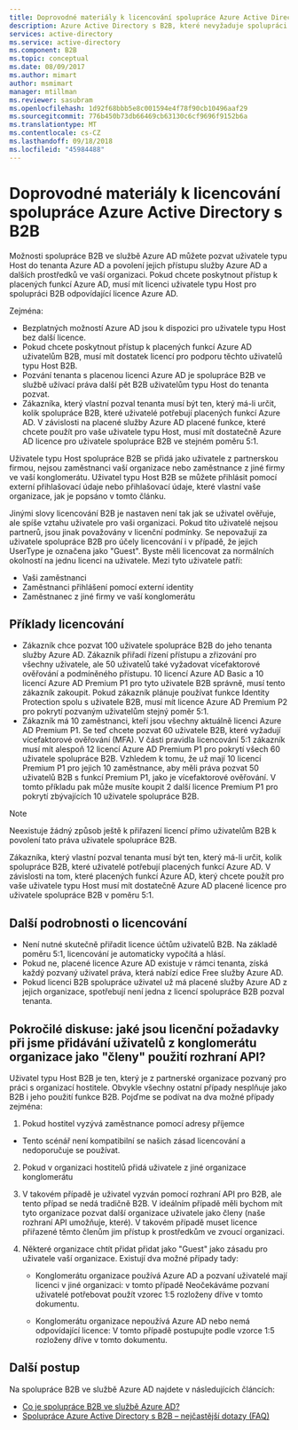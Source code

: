 ```yaml
---
title: Doprovodné materiály k licencování spolupráce Azure Active Directory s B2B | Dokumentace Microsoftu
description: Azure Active Directory s B2B, které nevyžaduje spolupráci placené licence Azure AD, ale je můžete také získat placených funkcí pro uživatele typu Host B2B
services: active-directory
ms.service: active-directory
ms.component: B2B
ms.topic: conceptual
ms.date: 08/09/2017
ms.author: mimart
author: msmimart
manager: mtillman
ms.reviewer: sasubram
ms.openlocfilehash: 1d92f68bbb5e8c001594e4f78f90cb10496aaf29
ms.sourcegitcommit: 776b450b73db66469cb63130c6cf9696f9152b6a
ms.translationtype: MT
ms.contentlocale: cs-CZ
ms.lasthandoff: 09/18/2018
ms.locfileid: "45984488"
---
```

# <a name="azure-active-directory-b2b-collaboration-licensing-guidance"></a>Doprovodné materiály k licencování spolupráce Azure Active Directory s B2B

Možnosti spolupráce B2B ve službě Azure AD můžete pozvat uživatele typu Host do tenanta Azure AD a povolení jejich přístupu služby Azure AD a dalších prostředků ve vaší organizaci. Pokud chcete poskytnout přístup k placených funkcí Azure AD, musí mít licenci uživatele typu Host pro spolupráci B2B odpovídající licence Azure AD. 

Zejména:
* Bezplatných možností Azure AD jsou k dispozici pro uživatele typu Host bez další licence.
* Pokud chcete poskytnout přístup k placených funkcí Azure AD uživatelům B2B, musí mít dostatek licencí pro podporu těchto uživatelů typu Host B2B.
* Pozvání tenanta s placenou licenci Azure AD je spolupráce B2B ve službě užívací práva další pět B2B uživatelům typu Host do tenanta pozvat.
* Zákazníka, který vlastní pozval tenanta musí být ten, který má-li určit, kolik spolupráce B2B, které uživatelé potřebují placených funkcí Azure AD. V závislosti na placené služby Azure AD placené funkce, které chcete použít pro vaše uživatele typu Host, musí mít dostatečně Azure AD licence pro uživatele spolupráce B2B ve stejném poměru 5:1.

Uživatele typu Host spolupráce B2B se přidá jako uživatele z partnerskou firmou, nejsou zaměstnanci vaší organizace nebo zaměstnance z jiné firmy ve vaší konglomerátu. Uživatel typu Host B2B se můžete přihlásit pomocí externí přihlašovací údaje nebo přihlašovací údaje, které vlastní vaše organizace, jak je popsáno v tomto článku. 

Jinými slovy licencování B2B je nastaven není tak jak se uživatel ověřuje, ale spíše vztahu uživatele pro vaši organizaci. Pokud tito uživatelé nejsou partnerů, jsou jinak považovány v licenční podmínky. Se nepovažují za uživatele spolupráce B2B pro účely licencování i v případě, že jejich UserType je označena jako "Guest". Byste měli licencovat za normálních okolností na jednu licenci na uživatele. Mezi tyto uživatele patří:
* Vaši zaměstnanci
* Zaměstnanci přihlášení pomocí externí identity
* Zaměstnanec z jiné firmy ve vaší konglomerátu


## <a name="licensing-examples"></a>Příklady licencování
- Zákazník chce pozvat 100 uživatele spolupráce B2B do jeho tenanta služby Azure AD. Zákazník přiřadí řízení přístupu a zřizování pro všechny uživatele, ale 50 uživatelů také vyžadovat vícefaktorové ověřování a podmíněného přístupu. 10 licencí Azure AD Basic a 10 licencí Azure AD Premium P1 pro tyto uživatele B2B správně, musí tento zákazník zakoupit. Pokud zákazník plánuje používat funkce Identity Protection spolu s uživatele B2B, musí mít licence Azure AD Premium P2 pro pokrytí pozvaným uživatelům stejný poměr 5:1.
- Zákazník má 10 zaměstnanci, kteří jsou všechny aktuálně licenci Azure AD Premium P1. Se teď chcete pozvat 60 uživatele B2B, které vyžadují vícefaktorové ověřování (MFA). V části pravidla licencování 5:1 zákazník musí mít alespoň 12 licencí Azure AD Premium P1 pro pokrytí všech 60 uživatele spolupráce B2B. Vzhledem k tomu, že už mají 10 licencí Premium P1 pro jejich 10 zaměstnance, aby měli práva pozvat 50 uživatelů B2B s funkcí Premium P1, jako je vícefaktorové ověřování. V tomto příkladu pak může musíte koupit 2 další licence Premium P1 pro pokrytí zbývajících 10 uživatele spolupráce B2B.

> [!NOTE]
> Neexistuje žádný způsob ještě k přiřazení licencí přímo uživatelům B2B k povolení tato práva uživatele spolupráce B2B.

Zákazníka, který vlastní pozval tenanta musí být ten, který má-li určit, kolik spolupráce B2B, které uživatelé potřebují placených funkcí Azure AD. V závislosti na tom, které placených funkcí Azure AD, který chcete použít pro vaše uživatele typu Host musí mít dostatečně Azure AD placené licence pro uživatele spolupráce B2B v poměru 5:1. 

## <a name="additional-licensing-details"></a>Další podrobnosti o licencování
- Není nutné skutečně přiřadit licence účtům uživatelů B2B. Na základě poměru 5:1, licencování je automaticky vypočítá a hlásí.
- Pokud ne, placené licence Azure AD existuje v rámci tenanta, získá každý pozvaný uživatel práva, která nabízí edice Free služby Azure AD.
- Pokud licenci B2B spolupráce uživatel už má placené služby Azure AD z jejich organizace, spotřebují není jedna z licencí spolupráce B2B pozval tenanta.

## <a name="advanced-discussion-what-are-the-licensing-considerations-when-we-add-users-from-a-conglomerate-organization-as-members-using-your-apis"></a>Pokročilé diskuse: jaké jsou licenční požadavky při jsme přidávání uživatelů z konglomerátu organizace jako "členy" použití rozhraní API?
Uživatel typu Host B2B je ten, který je z partnerské organizace pozvaný pro práci s organizací hostitele. Obvykle všechny ostatní případy nesplňuje jako B2B i jeho použití funkce B2B. Pojďme se podívat na dva možné případy zejména:

1. Pokud hostitel vyzývá zaměstnance pomocí adresy příjemce
  * Tento scénář není kompatibilní se našich zásad licencování a nedoporučuje se používat.

2. Pokud v organizaci hostitelů přidá uživatele z jiné organizace konglomerátu
  1. V takovém případě je uživatel vyzván pomocí rozhraní API pro B2B, ale tento případ se nedá tradičně B2B. V ideálním případě měli bychom mít tyto organizace pozvat další organizace uživatele jako členy (naše rozhraní API umožňuje, které). V takovém případě muset licence přiřazené těmto členům jim přístup k prostředkům ve zvoucí organizaci.

  2. Některé organizace chtít přidat přidat jako "Guest" jako zásadu pro uživatele vaší organizace. Existují dva možné případy tady:
      * Konglomerátu organizace používá Azure AD a pozvaní uživatelé mají licenci v jiné organizaci: v tomto případě Neočekáváme pozvaní uživatelé potřebovat použít vzorec 1:5 rozloženy dříve v tomto dokumentu. 

      * Konglomerátu organizace nepoužívá Azure AD nebo nemá odpovídající licence: V tomto případě postupujte podle vzorce 1:5 rozloženy dříve v tomto dokumentu.

## <a name="next-steps"></a>Další postup

Na spolupráce B2B ve službě Azure AD najdete v následujících článcích:

* [Co je spolupráce B2B ve službě Azure AD?](what-is-b2b.md)
* [Spolupráce Azure Active Directory s B2B – nejčastější dotazy (FAQ)](faq.md)
